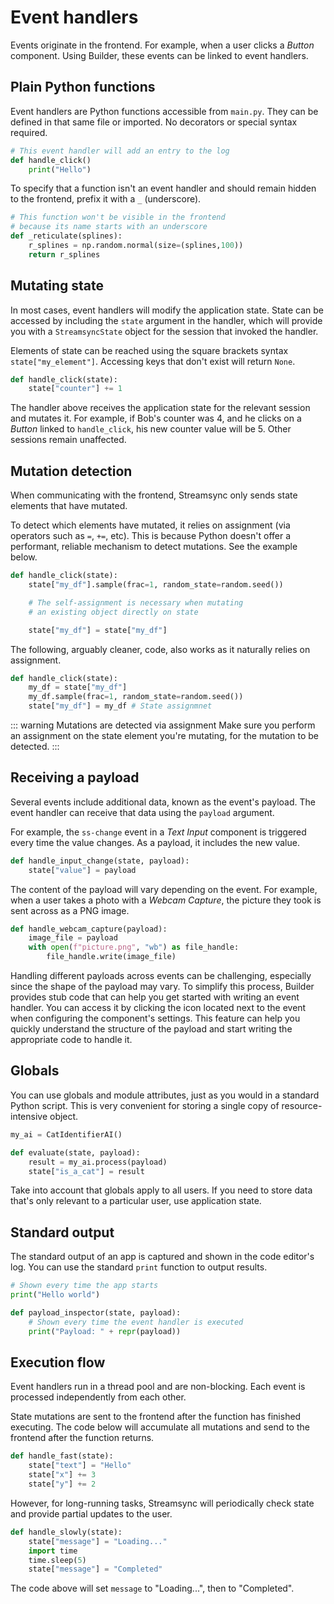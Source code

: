 ﻿# Event handlers

Events originate in the frontend. For example, when a user clicks a _Button_ component. Using Builder, these events can be linked to event handlers.

## Plain Python functions

Event handlers are Python functions accessible from `main.py`. They can be defined in that same file or imported. No decorators or special syntax required.

```py
# This event handler will add an entry to the log
def handle_click()
    print("Hello")
```

To specify that a function isn't an event handler and should remain hidden to the frontend, prefix it with a `_` (underscore).

```py
# This function won't be visible in the frontend
# because its name starts with an underscore
def _reticulate(splines):
    r_splines = np.random.normal(size=(splines,100))
    return r_splines
```

## Mutating state

In most cases, event handlers will modify the application state. State can be accessed by including the `state` argument in the handler, which will provide you with a `StreamsyncState` object for the session that invoked the handler.

Elements of state can be reached using the square brackets syntax `state["my_element"]`. Accessing keys that don't exist will return `None`.

```py
def handle_click(state):
    state["counter"] += 1
```

The handler above receives the application state for the relevant session and mutates it. For example, if Bob's counter was 4, and he clicks on a _Button_ linked to `handle_click`, his new counter value will be 5. Other sessions remain unaffected.

## Mutation detection

When communicating with the frontend, Streamsync only sends state elements that have mutated.

To detect which elements have mutated, it relies on assignment (via operators such as `=`, `+=`, etc). This is because Python doesn't offer a performant, reliable mechanism to detect mutations. See the example below.

```py
def handle_click(state):
    state["my_df"].sample(frac=1, random_state=random.seed())

    # The self-assignment is necessary when mutating
    # an existing object directly on state

    state["my_df"] = state["my_df"]
```

The following, arguably cleaner, code, also works as it naturally relies on assignment.

```py
def handle_click(state):
    my_df = state["my_df"]
    my_df.sample(frac=1, random_state=random.seed())
    state["my_df"] = my_df # State assignmnet
```

::: warning Mutations are detected via assignment
Make sure you perform an assignment on the state element you're mutating, for the mutation to be detected.
:::

## Receiving a payload

Several events include additional data, known as the event's payload. The event handler can receive that data using the `payload` argument.

For example, the `ss-change` event in a _Text Input_ component is triggered every time the value changes. As a payload, it includes the new value.

```py
def handle_input_change(state, payload):
    state["value"] = payload
```

The content of the payload will vary depending on the event. For example, when a user takes a photo with a _Webcam Capture_, the picture they took is sent across as a PNG image.

```py
def handle_webcam_capture(payload):
	image_file = payload
	with open(f"picture.png", "wb") as file_handle:
		file_handle.write(image_file)
```

Handling different payloads across events can be challenging, especially since the shape of the payload may vary. To simplify this process, Builder provides stub code that can help you get started with writing an event handler. You can access it by clicking the icon located next to the event when configuring the component's settings. This feature can help you quickly understand the structure of the payload and start writing the appropriate code to handle it.

## Globals

You can use globals and module attributes, just as you would in a standard Python script. This is very convenient for storing a single copy of resource-intensive object.

```py
my_ai = CatIdentifierAI()

def evaluate(state, payload):
    result = my_ai.process(payload)
    state["is_a_cat"] = result
```

Take into account that globals apply to all users. If you need to store data that's only relevant to a particular user, use application state. 

## Standard output

The standard output of an app is captured and shown in the code editor's log. You can use the standard `print` function to output results.

```py
# Shown every time the app starts
print("Hello world")

def payload_inspector(state, payload):
    # Shown every time the event handler is executed
    print("Payload: " + repr(payload))
```

## Execution flow

Event handlers run in a thread pool and are non-blocking. Each event is processed independently from each other.

State mutations are sent to the frontend after the function has finished executing. The code below will accumulate all mutations and send to the frontend after the function returns.

```py
def handle_fast(state):
    state["text"] = "Hello"
    state["x"] += 3
    state["y"] += 2
```

However, for long-running tasks, Streamsync will periodically check state and provide partial updates to the user.

```py
def handle_slowly(state):
    state["message"] = "Loading..."
    import time
    time.sleep(5)
    state["message"] = "Completed"
```

The code above will set `message` to "Loading...", then to "Completed".  

